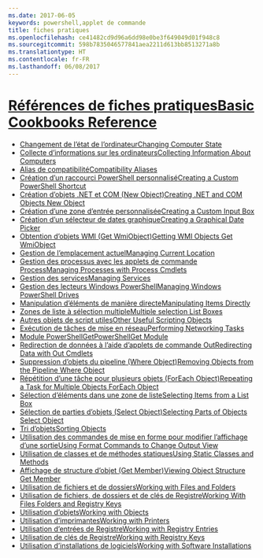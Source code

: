 ```yaml
---
ms.date: 2017-06-05
keywords: powershell,applet de commande
title: fiches pratiques
ms.openlocfilehash: ce41482cd9d96a6dd98e0be3f649049d01f948c8
ms.sourcegitcommit: 598b7835046577841aea2211d613bb8513271a8b
ms.translationtype: HT
ms.contentlocale: fr-FR
ms.lasthandoff: 06/08/2017
---
```

#  <a name="basic-cookbooks-referencecookbooksbasic-cookbooks-referencemd"></a>[<span data-ttu-id="9c9c0-103">Références de fiches pratiques</span><span class="sxs-lookup"><span data-stu-id="9c9c0-103">Basic Cookbooks Reference</span></span>](cookbooks/basic-cookbooks-reference.md)

-  [<span data-ttu-id="9c9c0-104">Changement de l’état de l’ordinateur</span><span class="sxs-lookup"><span data-stu-id="9c9c0-104">Changing Computer State</span></span>](cookbooks/Changing-Computer-State.md)
-  [<span data-ttu-id="9c9c0-105">Collecte d’informations sur les ordinateurs</span><span class="sxs-lookup"><span data-stu-id="9c9c0-105">Collecting Information About Computers</span></span>](cookbooks/Collecting-Information-About-Computers.md)
-  [<span data-ttu-id="9c9c0-106">Alias de compatibilité</span><span class="sxs-lookup"><span data-stu-id="9c9c0-106">Compatibility Aliases</span></span>](cookbooks/Appendix-1---Compatibility-Aliases.md)
-  [<span data-ttu-id="9c9c0-107">Création d’un raccourci PowerShell personnalisé</span><span class="sxs-lookup"><span data-stu-id="9c9c0-107">Creating a Custom PowerShell Shortcut</span></span>](cookbooks/Appendix-2---Creating-a-Custom-PowerShell-Shortcut.md)
-  [<span data-ttu-id="9c9c0-108">Création d’objets .NET et COM (New Object)</span><span class="sxs-lookup"><span data-stu-id="9c9c0-108">Creating .NET and COM Objects  New Object </span></span>](cookbooks/Creating-.NET-and-COM-Objects--New-Object-.md)
-  [<span data-ttu-id="9c9c0-109">Création d’une zone d’entrée personnalisée</span><span class="sxs-lookup"><span data-stu-id="9c9c0-109">Creating a Custom Input Box</span></span>](cookbooks/Creating-a-Custom-Input-Box.md)
-  [<span data-ttu-id="9c9c0-110">Création d’un sélecteur de dates graphique</span><span class="sxs-lookup"><span data-stu-id="9c9c0-110">Creating a Graphical Date Picker</span></span>](cookbooks/Creating-a-Graphical-Date-Picker.md)
-  [<span data-ttu-id="9c9c0-111">Obtention d’objets WMI (Get WmiObject)</span><span class="sxs-lookup"><span data-stu-id="9c9c0-111">Getting WMI Objects  Get WmiObject </span></span>](cookbooks/Getting-WMI-Objects--Get-WmiObject-.md)
-  [<span data-ttu-id="9c9c0-112">Gestion de l’emplacement actuel</span><span class="sxs-lookup"><span data-stu-id="9c9c0-112">Managing Current Location</span></span>](cookbooks/Managing-Current-Location.md)
-  [<span data-ttu-id="9c9c0-113">Gestion des processus avec les applets de commande Process</span><span class="sxs-lookup"><span data-stu-id="9c9c0-113">Managing Processes with Process Cmdlets</span></span>](cookbooks/Managing-Processes-with-Process-Cmdlets.md)
-  [<span data-ttu-id="9c9c0-114">Gestion des services</span><span class="sxs-lookup"><span data-stu-id="9c9c0-114">Managing Services</span></span>](cookbooks/Managing-Services.md)
-  [<span data-ttu-id="9c9c0-115">Gestion des lecteurs Windows PowerShell</span><span class="sxs-lookup"><span data-stu-id="9c9c0-115">Managing Windows PowerShell Drives</span></span>](cookbooks/Managing-Windows-PowerShell-Drives.md)
-  [<span data-ttu-id="9c9c0-116">Manipulation d’éléments de manière directe</span><span class="sxs-lookup"><span data-stu-id="9c9c0-116">Manipulating Items Directly</span></span>](cookbooks/Manipulating-Items-Directly.md)
-  [<span data-ttu-id="9c9c0-117">Zones de liste à sélection multiple</span><span class="sxs-lookup"><span data-stu-id="9c9c0-117">Multiple selection List Boxes</span></span>](cookbooks/Multiple-selection-List-Boxes.md)
-  [<span data-ttu-id="9c9c0-118">Autres objets de script utiles</span><span class="sxs-lookup"><span data-stu-id="9c9c0-118">Other Useful Scripting Objects</span></span>](cookbooks/Other-Useful-Scripting-Objects.md)
-  [<span data-ttu-id="9c9c0-119">Exécution de tâches de mise en réseau</span><span class="sxs-lookup"><span data-stu-id="9c9c0-119">Performing Networking Tasks</span></span>](cookbooks/Performing-Networking-Tasks.md)
-  [<span data-ttu-id="9c9c0-120">Module PowerShellGet</span><span class="sxs-lookup"><span data-stu-id="9c9c0-120">PowerShellGet Module</span></span>](cookbooks/PowerShellGet-Module.md)
-  [<span data-ttu-id="9c9c0-121">Redirection de données à l’aide d’applets de commande Out</span><span class="sxs-lookup"><span data-stu-id="9c9c0-121">Redirecting Data with Out   Cmdlets</span></span>](cookbooks/Redirecting-Data-with-Out---Cmdlets.md)
-  [<span data-ttu-id="9c9c0-122">Suppression d’objets du pipeline (Where Object)</span><span class="sxs-lookup"><span data-stu-id="9c9c0-122">Removing Objects from the Pipeline  Where Object </span></span>](cookbooks/Removing-Objects-from-the-Pipeline--Where-Object-.md)
-  [<span data-ttu-id="9c9c0-123">Répétition d’une tâche pour plusieurs objets (ForEach Object)</span><span class="sxs-lookup"><span data-stu-id="9c9c0-123">Repeating a Task for Multiple Objects  ForEach Object </span></span>](cookbooks/Repeating-a-Task-for-Multiple-Objects--ForEach-Object-.md)
-  [<span data-ttu-id="9c9c0-124">Sélection d’éléments dans une zone de liste</span><span class="sxs-lookup"><span data-stu-id="9c9c0-124">Selecting Items from a List Box</span></span>](cookbooks/Selecting-Items-from-a-List-Box.md)
-  [<span data-ttu-id="9c9c0-125">Sélection de parties d’objets (Select Object)</span><span class="sxs-lookup"><span data-stu-id="9c9c0-125">Selecting Parts of Objects  Select Object </span></span>](cookbooks/Selecting-Parts-of-Objects--Select-Object-.md)
-  [<span data-ttu-id="9c9c0-126">Tri d’objets</span><span class="sxs-lookup"><span data-stu-id="9c9c0-126">Sorting Objects</span></span>](cookbooks/Sorting-Objects.md)
-  [<span data-ttu-id="9c9c0-127">Utilisation des commandes de mise en forme pour modifier l’affichage d’une sortie</span><span class="sxs-lookup"><span data-stu-id="9c9c0-127">Using Format Commands to Change Output View</span></span>](cookbooks/Using-Format-Commands-to-Change-Output-View.md)
-  [<span data-ttu-id="9c9c0-128">Utilisation de classes et de méthodes statiques</span><span class="sxs-lookup"><span data-stu-id="9c9c0-128">Using Static Classes and Methods</span></span>](cookbooks/Using-Static-Classes-and-Methods.md)
-  [<span data-ttu-id="9c9c0-129">Affichage de structure d’objet (Get Member)</span><span class="sxs-lookup"><span data-stu-id="9c9c0-129">Viewing Object Structure  Get Member </span></span>](cookbooks/Viewing-Object-Structure--Get-Member-.md)
-  [<span data-ttu-id="9c9c0-130">Utilisation de fichiers et de dossiers</span><span class="sxs-lookup"><span data-stu-id="9c9c0-130">Working with Files and Folders</span></span>](cookbooks/Working-with-Files-and-Folders.md)
-  [<span data-ttu-id="9c9c0-131">Utilisation de fichiers, de dossiers et de clés de Registre</span><span class="sxs-lookup"><span data-stu-id="9c9c0-131">Working With Files Folders and Registry Keys</span></span>](cookbooks/Working-With-Files-Folders-and-Registry-Keys.md)
-  [<span data-ttu-id="9c9c0-132">Utilisation d’objets</span><span class="sxs-lookup"><span data-stu-id="9c9c0-132">Working with Objects</span></span>](cookbooks/Working-with-Objects.md)
-  [<span data-ttu-id="9c9c0-133">Utilisation d’imprimantes</span><span class="sxs-lookup"><span data-stu-id="9c9c0-133">Working with Printers</span></span>](cookbooks/Working-with-Printers.md)
-  [<span data-ttu-id="9c9c0-134">Utilisation d’entrées de Registre</span><span class="sxs-lookup"><span data-stu-id="9c9c0-134">Working with Registry Entries</span></span>](cookbooks/Working-with-Registry-Entries.md)
-  [<span data-ttu-id="9c9c0-135">Utilisation de clés de Registre</span><span class="sxs-lookup"><span data-stu-id="9c9c0-135">Working with Registry Keys</span></span>](cookbooks/Working-with-Registry-Keys.md)
-  [<span data-ttu-id="9c9c0-136">Utilisation d’installations de logiciels</span><span class="sxs-lookup"><span data-stu-id="9c9c0-136">Working with Software Installations</span></span>](cookbooks/Working-with-Software-Installations.md)

